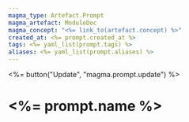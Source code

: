 ```yaml
---
magma_type: Artefact.Prompt
magma_artefact: ModuleDoc
magma_concept: "<%= link_to(artefact.concept) %>"
created_at: <%= prompt.created_at %>
tags: <%= yaml_list(prompt.tags) %>
aliases: <%= yaml_list(prompt.aliases) %>
---
```

<%= button("Update", "magma.prompt.update") %>

# <%= prompt.name %>

